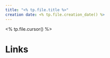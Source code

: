```yaml
---
title: "<% tp.file.title %>"
creation date: <% tp.file.creation_date() %>
---
```

<% tp.file.cursor() %>

# Links
